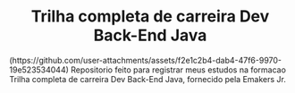 <h1 align="center"> Trilha completa de carreira Dev Back-End Java </h1>
(https://github.com/user-attachments/assets/f2e1c2b4-dab4-47f6-9970-19e523534044)
Repositorio feito para registrar meus estudos na formacao Trilha completa de carreira Dev Back-End Java, fornecido pela Emakers Jr.
